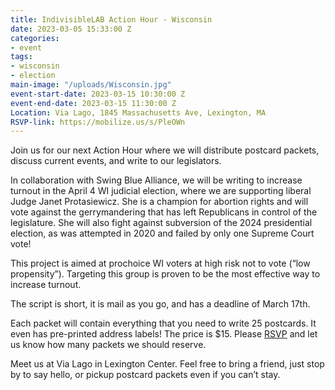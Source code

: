 ```yaml
---
title: IndivisibleLAB Action Hour - Wisconsin
date: 2023-03-05 15:33:00 Z
categories:
- event
tags:
- wisconsin
- election
main-image: "/uploads/Wisconsin.jpg"
event-start-date: 2023-03-15 10:30:00 Z
event-end-date: 2023-03-15 11:30:00 Z
Location: Via Lago, 1845 Massachusetts Ave, Lexington, MA
RSVP-link: https://mobilize.us/s/PleOWn
---
```


Join us for our next Action Hour where we will distribute postcard packets, discuss current events, and write to our legislators.

In collaboration with Swing Blue Alliance, we will be writing to increase turnout in the April 4 WI judicial election, where we are supporting liberal Judge Janet Protasiewicz. She is a champion for abortion rights and will vote against the gerrymandering that has left Republicans in control of the legislature. She will also fight against subversion of the 2024 presidential election, as was attempted in 2020 and failed by only one Supreme Court vote!

This project is aimed at prochoice WI voters at high risk not to vote (“low propensity”). Targeting this group is proven to be the most effective way to increase turnout.

The script is short, it is mail as you go, and has a deadline of March 17th.

Each packet will contain everything that you need to write 25 postcards. It even has pre-printed address labels! The price is $15.
Please [RSVP](https://mobilize.us/s/PleOWn) and let us know how many packets we should reserve.

Meet us at Via Lago in Lexington Center. Feel free to bring a friend, just stop by to say hello, or pickup postcard packets even if you can’t stay. 